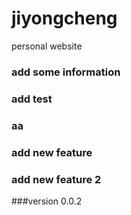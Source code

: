 # jiyongcheng
personal website

### add some information

### add test

### aa

### add new feature

### add new feature 2

###version 0.0.2